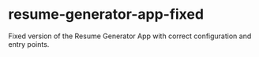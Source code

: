 # resume-generator-app-fixed
Fixed version of the Resume Generator App with correct configuration and entry points.
